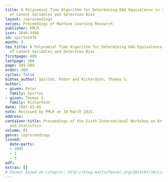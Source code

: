 ```yaml
---
title: A Polynomial Time Algorithm for Determining DAG Equivalence in the Presence
  of Latent Variables and Selection Bias
layout: inproceedings
series: Proceedings of Machine Learning Research
publisher: PMLR
issn: 2640-3498
id: spirtes97b
month: 0
tex_title: A Polynomial Time Algorithm for Determining DAG Equivalence in the Presence
  of Latent Variables and Selection Bias
firstpage: 489
lastpage: 500
page: 489-500
order: 489
cycles: false
bibtex_author: Spirtes, Peter and Richardson, Thomas S.
author:
- given: Peter
  family: Spirtes
- given: Thomas S.
  family: Richardson
date: 1997-01-05
note: Reissued by PMLR on 30 March 2021.
address:
container-title: Proceedings of the Sixth International Workshop on Artificial Intelligence
  and Statistics
volume: R1
genre: inproceedings
issued:
  date-parts:
  - 1997
  - 1
  - 5
pdf:
extras: []
# Format based on citeproc: http://blog.martinfenner.org/2013/07/30/citeproc-yaml-for-bibliographies/
---
```

